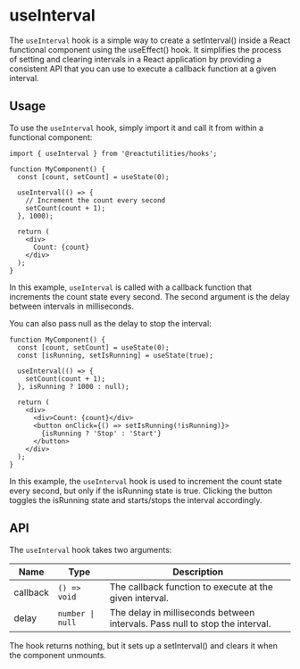 # useInterval

The `useInterval` hook is a simple way to create a setInterval() inside a React functional component using the useEffect() hook. It simplifies the process of setting and clearing intervals in a React application by providing a consistent API that you can use to execute a callback function at a given interval.

## Usage

To use the `useInterval` hook, simply import it and call it from within a functional component:

```tsx
import { useInterval } from '@reactutilities/hooks';

function MyComponent() {
  const [count, setCount] = useState(0);

  useInterval(() => {
    // Increment the count every second
    setCount(count + 1);
  }, 1000);

  return (
    <div>
      Count: {count}
    </div>
  );
}
```

In this example, `useInterval` is called with a callback function that increments the count state every second. The second argument is the delay between intervals in milliseconds.

You can also pass null as the delay to stop the interval:

```tsx
function MyComponent() {
  const [count, setCount] = useState(0);
  const [isRunning, setIsRunning] = useState(true);

  useInterval(() => {
    setCount(count + 1);
  }, isRunning ? 1000 : null);

  return (
    <div>
      <div>Count: {count}</div>
      <button onClick={() => setIsRunning(!isRunning)}>
        {isRunning ? 'Stop' : 'Start'}
      </button>
    </div>
  );
}
```

In this example, the `useInterval` hook is used to increment the count state every second, but only if the isRunning state is true. Clicking the button toggles the isRunning state and starts/stops the interval accordingly.

## API

The `useInterval` hook takes two arguments:

|Name|Type|Description|
|---|---|---|
|callback|`() => void`|The callback function to execute at the given interval.|
|delay|`number \| null`|The delay in milliseconds between intervals. Pass null to stop the interval.|

The hook returns nothing, but it sets up a setInterval() and clears it when the component unmounts.